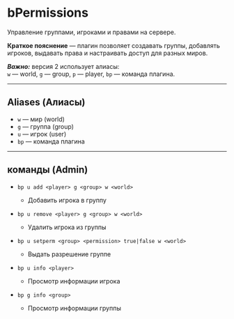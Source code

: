 # bPermissions

Управление группами, игроками и правами на сервере.

**Краткое пояснение** — плагин позволяет создавать группы, добавлять игроков, выдавать права и настраивать доступ для разных миров.

***Важно:*** версия 2 использует алиасы:  
`w` — world, `g` — group, `p` — player, `bp` — команда плагина.

---

## Aliases (Алиасы)

* `w` — мир (world)  
* `g` — группа (group)  
* `u` — игрок (user)  
* `bp` — команда плагина  

---

## команды (Admin)

* `bp u add <player> g <group> w <world>`

  * Добавить игрока в группу 

* `bp u remove <player> g <group> w <world>`

  * Удалить игрока из группы


* `bp u setperm <group> <permission> true|false w <world>`

  * Выдать разрешение группе


* `bp u info <player>`

  * Просмотр информации игрока


* `bp g info <group>`

  * Просмотр информации группы
